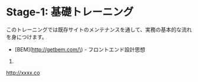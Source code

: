 # Stage-1: 基礎トレーニング

このトレーニングでは既存サイトのメンテナンスを通して、実務の基本的な流れを身につけます。



* \[BEM\]\(http://getbem.com/\) - フロントエンド設計思想

  
1.   
http://xxxx.co





